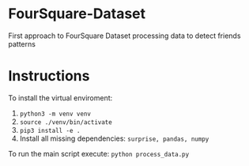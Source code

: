 # FourSquare-Dataset

First approach to FourSquare Dataset processing data to detect friends patterns

# Instructions

To install the virtual enviroment:

1. `python3 -m venv venv`
2. `source ./venv/bin/activate`
3. `pip3 install -e .`
4. Install all missing dependencies: `surprise, pandas, numpy`

To run the main script execute: ```python process_data.py ```
